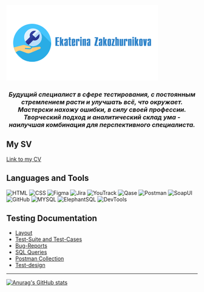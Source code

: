 ![Header](https://github.com/ZaKaterina/ZaKaterina/blob/main/assets/logo.png)

### <center> *Будущий специалист в сфере тестирования, с постоянным стремлением расти и улучшать всё, что окружает. Мастерски нахожу ошибки, в силу своей профессии. Творческий подход и аналитический склад ума - наилучшая комбинация для перспективного специалиста.*

## My SV
[Link to my CV]()

## Languages and Tools
![HTML](https://img.shields.io/badge/-HTML-AFEEEE?style=for-the-badge&logo=appveyor)
![CSS](https://img.shields.io/badge/-CSS-AFEEEE?style=for-the-badge&logo=appveyor)
![Figma](https://img.shields.io/badge/-Figma-AFEEEE?style=for-the-badge&logo=Figma&logoColor=8A2BE2)
![Jira](https://img.shields.io/badge/-Jira-AFEEEE?style=for-the-badge&logo=Jira&logoColor=0000FF)
![YouTrack](https://img.shields.io/badge/-YouTrack-AFEEEE?style=for-the-badge&logo=YouTrack)
![Qase](https://img.shields.io/badge/-Qase-AFEEEE?style=for-the-badge&logo=Qase&logoColor=1E90FF)
![Postman](https://img.shields.io/badge/-Postman-AFEEEE?style=for-the-badge&logo=Postman&logoColor=FF7F50)
![SoapUI](https://img.shields.io/badge/-Soap_UI-AFEEEE?style=for-the-badge&logo=Soap_UI)
![GitHub](https://img.shields.io/badge/-GitHub-AFEEEE?style=for-the-badge&logo=GitHub&logoColor=000000)
![MYSQL](https://img.shields.io/badge/-MySQL-AFEEEE?style=for-the-badge&logo=MySQL&logoColor=D2691E)
![ElephantSQL](https://img.shields.io/badge/-ElephantSQL-AFEEEE?style=for-the-badge&logo=ElephantSQL)
![DevTools](https://img.shields.io/badge/-DevTools-AFEEEE?style=for-the-badge&logo=DevTools)


## Testing Documentation

- [Layout](https://github.com/ZaKaterina/Layout.git)
- [Test-Suite and Test-Cases](https://github.com/ZaKaterina/Test-Suite_and_Test-Cases.git)
- [Bug-Reports]()
- [SQL Queries]()
- [Postman Collection]()
- [Test-design]()


____


[![Anurag's GitHub stats](https://github-readme-stats.vercel.app/api?username=ZaKaterina&show_icons=true)](https://github.com/anuraghazra/github-readme-stats)

